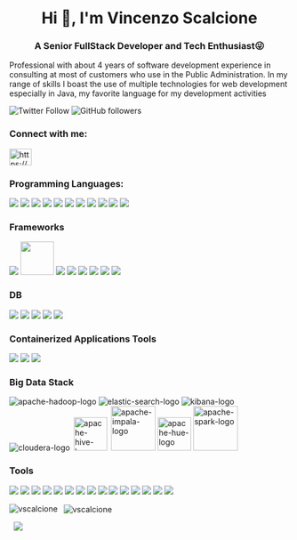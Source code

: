 <h1 align="center">Hi 👋, I'm Vincenzo Scalcione</h1>
<h3 align="center">A Senior FullStack Developer and Tech Enthusiast😜</h3>

Professional with about 4 years of software development experience in consulting at most of customers who use in the Public Administration. In
my range of skills I boast the use of multiple technologies for web development especially in Java, my favorite language for my development activities

![Twitter Follow](https://img.shields.io/twitter/follow/vscalcione?label=VincenzoScalci1&logo=twitter&style=for-the-badge)
![GitHub followers](https://img.shields.io/github/followers/vscalcione?logo=GitHub&style=for-the-badge)
<br />

<h3>Connect with me:</h3>
<p>
<a href="https://www.linkedin.com/in/vincenzo-scalcione-21b055159/" target="blank"><img align="center" src="https://raw.githubusercontent.com/rahuldkjain/github-profile-readme-generator/master/src/images/icons/Social/linked-in-alt.svg" alt="https://www.linkedin.com/in/francesco-pandolfi-dev/" height="30" width="40" /></a>
</p>

### Programming Languages:
<p align="left">
  <img src="https://img.icons8.com/color/60/000000/java-coffee-cup-logo.png"/>
  <img src="https://img.icons8.com/color/60/000000/python.png"/>
  <img src="https://img.icons8.com/plasticine/60/000000/bash.png"/>
  <img src="https://img.icons8.com/color/60/000000/c-programming.png"/>
  <img src="https://img.icons8.com/color/60/000000/c-plus-plus-logo.png"/>
  <img src="https://img.icons8.com/officel/60/000000/php-logo.png"/>
  <img src="https://img.icons8.com/color/60/000000/javascript.png"/>
  <img src="https://img.icons8.com/color/60/000000/nodejs.png"/>
  <img src="https://img.icons8.com/color/60/000000/typescript.png"/>
  <img src="https://img.icons8.com/color/48//000000/dart.png"/>
  <img src="https://img.icons8.com/color/60/000000/golang.png"/>
</p>

### Frameworks
<p align="left">
  <img src="https://img.icons8.com/color/60/000000/spring-logo.png"/>
  <img src="https://user-images.githubusercontent.com/25181517/183891303-41f257f8-6b3d-487c-aa56-c497b880d0fb.png" width="60" />
  <img src="https://img.icons8.com/officel/60/000000/react.png"/>
  <img src="https://img.icons8.com/color/60/000000/angularjs.png" />
  <img src="https://img.icons8.com/color/60/000000/vue-js.png"/>
  <img src="https://img.icons8.com/color/48/000000/flutter.png"/>
  <img src="https://img.icons8.com/ios/60/000000/laravel.png"/>
  <img src="https://img.icons8.com/color/60/null/django.png"/>
</p>
  
### DB
<p align="left">
    <img src="https://img.icons8.com/officel/60/000000/sql.png"/>
    <img src="https://img.icons8.com/color/60/000000/postgreesql.png"/>
    <img src="https://img.icons8.com/color/60/000000/mongodb.png"/>
    <img src="https://avatars.githubusercontent.com/u/201120?s=60&v=4"/>
    <img src="https://img.icons8.com/plasticine/60/null/oracle-pl-sql--v3.png"/>
</p>
  
### Containerized Applications Tools
<p align="left">
  <img src="https://img.icons8.com/color/60/000000/docker.png"/>
  <img src="https://avatars.githubusercontent.com/u/13629408?s=60&v=4"/>
  <img src="https://avatars.githubusercontent.com/u/792337?s=60&v=4"/>
</p>

### Big Data Stack
![apache-hadoop-logo](https://img.icons8.com/color/60/hadoop-distributed-file-system.png)
![elastic-search-logo](https://avatars.githubusercontent.com/u/6764390?s=60&v=4)
![kibana-logo](https://img.icons8.com/color/60/kibana.png)
![cloudera-logo](https://avatars.githubusercontent.com/u/87383?s=60&v=4)
<img src="https://upload.wikimedia.org/wikipedia/commons/b/bb/Apache_Hive_logo.svg" alt="apache-hive-logo" width="60" style="margin-left: 3px; margin-right: 3px">
<img src="https://insightsoftware.com/wp-content/uploads/2022/12/Impala-ODBC-Driver.png" alt="apache-impala-logo" width="80">
<img src="https://img.stackshare.io/service/1910/d64e494ec7611a65e9960689e1a04a23_400x400.png" alt="apache-hue-logo" width="60">
<img src="https://upload.wikimedia.org/wikipedia/commons/archive/f/f3/20210416091438%21Apache_Spark_logo.svg" alt="apache-spark-logo" width="80">


### Tools
<p align="left">
  <img src="https://img.icons8.com/color/60/000000/git.png"/>
  <img src="https://img.icons8.com/color/60/000000/linux.png"/>
  <img src="https://img.icons8.com/color/60/000000/ubuntu--v1.png"/>
  <img src="https://img.icons8.com/color/60/000000/centos.png"/>
  <img src="https://img.icons8.com/color/60/000000/debian.png"/>
  <img src="https://avatars.githubusercontent.com/u/33972111?s=60&v=4" />
  <img src="https://img.icons8.com/color/60/null/amazon-web-services.png"/>
  <img src="https://img.icons8.com/color/60/null/tomcat.png"/>
  <img src="https://avatars.githubusercontent.com/u/47359?s=60&v=4" />
  <img src="https://avatars.githubusercontent.com/u/1744809?s=60&v=4" />
  <img src="https://avatars.githubusercontent.com/u/7658037?s=60&v=4" />
  <img src="https://avatars.githubusercontent.com/u/168166?s=60&v=4" />
  <img src="https://img.icons8.com/external-tal-revivo-shadow-tal-revivo/60/null/external-bitbucket-is-a-web-based-version-control-repository-hosting-service-logo-shadow-tal-revivo.png"/>
  <img src="https://img.icons8.com/external-flat-juicy-fish/60/null/external-dev-coding-and-development-flat-flat-juicy-fish.png"/>
  <img src="https://img.icons8.com/external-flaticons-flat-flat-icons/64/null/external-agile-agile-flaticons-flat-flat-icons.png"/>
</p>

<p>
  <img align="left" src="https://github-readme-stats-beryl.vercel.app/api/top-langs/?username=vscalcione&layout=compact&hide=html&langs_count=10&theme=tokyonight" alt="vscalcione" />
</p>
<p>&nbsp;
  <img align="center" src="https://github-readme-stats-beryl.vercel.app/api?username=vscalcione&show_icons=true&theme=tokyonight" alt="vscalcione" />
</p>
<p>&nbsp;
<img src="https://github-profile-trophy.vercel.app/?username=vscalcione&theme=gitdimmed" />
</p>



